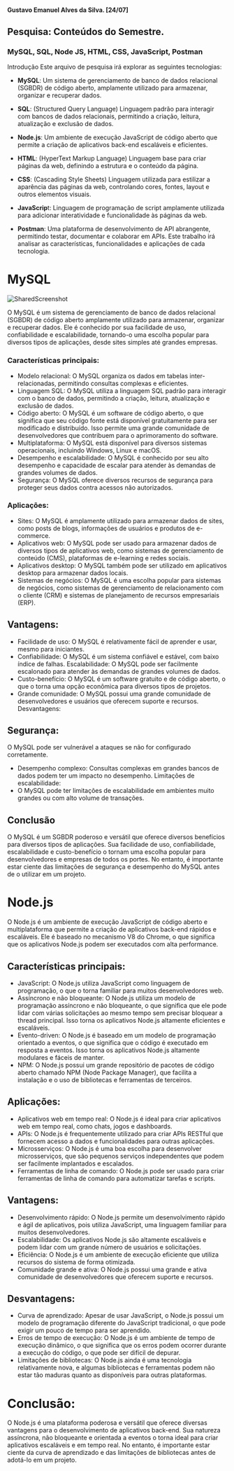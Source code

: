 <!---
guhalvxs001/guhalvxs001 is a ✨ special ✨ repository because its `README.md` (this file) appears on your GitHub profile.
You can click the Preview link to take a look at your changes.
--->
#### Gustavo Emanuel Alves da Silva. [24/07]
## Pesquisa: Conteúdos do Semestre. 
### MySQL, SQL, Node JS, HTML, CSS, JavaScript, Postman
Introdução
Este arquivo de pesquisa irá explorar as seguintes tecnologias:

- **MySQL**: Um sistema de gerenciamento de banco de dados relacional (SGBDR) de código aberto, amplamente utilizado para armazenar, organizar e recuperar dados.

- **SQL**: (Structured Query Language) Linguagem padrão para interagir com bancos de dados relacionais, permitindo a criação, leitura, atualização e exclusão de dados.

- **Node.js**: Um ambiente de execução JavaScript de código aberto que permite a criação de aplicativos back-end escaláveis e eficientes.

- **HTML**: (HyperText Markup Language) Linguagem base para criar páginas da web, definindo a estrutura e o conteúdo da página.

- **CSS**: (Cascading Style Sheets) Linguagem utilizada para estilizar a aparência das páginas da web, controlando cores, fontes, layout e outros elementos visuais.

- **JavaScrip**t: Linguagem de programação de script amplamente utilizada para adicionar interatividade e funcionalidade às páginas da web.

- **Postman**: Uma plataforma de desenvolvimento de API abrangente, permitindo testar, documentar e colaborar em APIs.
Este trabalho irá analisar as características, funcionalidades e aplicações de cada tecnologia.
# **MySQL**
![SharedScreenshot](https://github.com/user-attachments/assets/f29c6e28-9672-42a9-ae6d-528030aa945d)

O MySQL é um sistema de gerenciamento de banco de dados relacional (SGBDR) de código aberto amplamente utilizado para armazenar, organizar e recuperar dados. Ele é conhecido por sua facilidade de uso, confiabilidade e escalabilidade, tornando-o uma escolha popular para diversos tipos de aplicações, desde sites simples até grandes empresas.


### **Características principais:**

- Modelo relacional: O MySQL organiza os dados em tabelas inter-relacionadas, permitindo consultas complexas e eficientes.
- Linguagem SQL: O MySQL utiliza a linguagem SQL padrão para interagir com o banco de dados, permitindo a criação, leitura, atualização e exclusão de dados.
- Código aberto: O MySQL é um software de código aberto, o que significa que seu código fonte está disponível gratuitamente para ser modificado e distribuído. Isso permite uma grande comunidade de desenvolvedores que contribuem para o aprimoramento do software.
- Multiplataforma: O MySQL está disponível para diversos sistemas operacionais, incluindo Windows, Linux e macOS.
- Desempenho e escalabilidade: O MySQL é conhecido por seu alto desempenho e capacidade de escalar para atender às demandas de grandes volumes de dados.
- Segurança: O MySQL oferece diversos recursos de segurança para proteger seus dados contra acessos não autorizados.

### **Aplicações:**

- Sites: O MySQL é amplamente utilizado para armazenar dados de sites, como posts de blogs, informações de usuários e produtos de e-commerce.
- Aplicativos web: O MySQL pode ser usado para armazenar dados de diversos tipos de aplicativos web, como sistemas de gerenciamento de conteúdo (CMS), plataformas de e-learning e redes sociais.
- Aplicativos desktop: O MySQL também pode ser utilizado em aplicativos desktop para armazenar dados locais.
- Sistemas de negócios: O MySQL é uma escolha popular para sistemas de negócios, como sistemas de gerenciamento de relacionamento com o cliente (CRM) e sistemas de planejamento de recursos empresariais (ERP).

## Vantagens:

- Facilidade de uso: O MySQL é relativamente fácil de aprender e usar, mesmo para iniciantes.
- Confiabilidade: O MySQL é um sistema confiável e estável, com baixo índice de falhas.
Escalabilidade: O MySQL pode ser facilmente escalonado para atender às demandas de grandes volumes de dados.
- Custo-benefício: O MySQL é um software gratuito e de código aberto, o que o torna uma opção econômica para diversos tipos de projetos.
- Grande comunidade: O MySQL possui uma grande comunidade de desenvolvedores e usuários que oferecem suporte e recursos.
Desvantagens:

## **Segurança:**
O MySQL pode ser vulnerável a ataques se não for configurado corretamente.
- Desempenho complexo: Consultas complexas em grandes bancos de dados podem ter um impacto no desempenho.
Limitações de escalabilidade: 
- O MySQL pode ter limitações de escalabilidade em ambientes muito grandes ou com alto volume de transações.

## Conclusão

O MySQL é um SGBDR poderoso e versátil que oferece diversos benefícios para diversos tipos de aplicações. Sua facilidade de uso, confiabilidade, escalabilidade e custo-benefício o tornam uma escolha popular para desenvolvedores e empresas de todos os portes. No entanto, é importante estar ciente das limitações de segurança e desempenho do MySQL antes de o utilizar em um projeto.

# Node.js

O Node.js é um ambiente de execução JavaScript de código aberto e multiplataforma que permite a criação de aplicativos back-end rápidos e escaláveis. Ele é baseado no mecanismo V8 do Chrome, o que significa que os aplicativos Node.js podem ser executados com alta performance.

## Características principais:

- JavaScript: O Node.js utiliza JavaScript como linguagem de programação, o que o torna familiar para muitos desenvolvedores web.
- Assíncrono e não bloqueante: O Node.js utiliza um modelo de programação assíncrono e não bloqueante, o que significa que ele pode lidar com várias solicitações ao mesmo tempo sem precisar bloquear a thread principal. Isso torna os aplicativos Node.js altamente eficientes e escaláveis.
- Evento-driven: O Node.js é baseado em um modelo de programação orientado a eventos, o que significa que o código é executado em resposta a eventos. Isso torna os aplicativos Node.js altamente modulares e fáceis de manter.
- NPM: O Node.js possui um grande repositório de pacotes de código aberto chamado NPM (Node Package Manager), que facilita a instalação e o uso de bibliotecas e ferramentas de terceiros.

## Aplicações:

- Aplicativos web em tempo real: O Node.js é ideal para criar aplicativos web em tempo real, como chats, jogos e dashboards.
- APIs: O Node.js é frequentemente utilizado para criar APIs RESTful que fornecem acesso a dados e funcionalidades para outras aplicações.
- Microsserviços: O Node.js é uma boa escolha para desenvolver microsserviços, que são pequenos serviços independentes que podem ser facilmente implantados e escalados.
- Ferramentas de linha de comando: O Node.js pode ser usado para criar ferramentas de linha de comando para automatizar tarefas e scripts.

## Vantagens:

- Desenvolvimento rápido: O Node.js permite um desenvolvimento rápido e ágil de aplicativos, pois utiliza JavaScript, uma linguagem familiar para muitos desenvolvedores.
- Escalabilidade: Os aplicativos Node.js são altamente escaláveis ​​e podem lidar com um grande número de usuários e solicitações.
- Eficiência: O Node.js é um ambiente de execução eficiente que utiliza recursos do sistema de forma otimizada.
- Comunidade grande e ativa: O Node.js possui uma grande e ativa comunidade de desenvolvedores que oferecem suporte e recursos.

## Desvantagens:

- Curva de aprendizado: Apesar de usar JavaScript, o Node.js possui um modelo de programação diferente do JavaScript tradicional, o que pode exigir um pouco de tempo para ser aprendido.
- Erros de tempo de execução: O Node.js é um ambiente de tempo de execução dinâmico, o que significa que os erros podem ocorrer durante a execução do código, o que pode ser difícil de depurar.
- Limitações de bibliotecas: O Node.js ainda é uma tecnologia relativamente nova, e algumas bibliotecas e ferramentas podem não estar tão maduras quanto as disponíveis para outras plataformas.

# Conclusão:

O Node.js é uma plataforma poderosa e versátil que oferece diversas vantagens para o desenvolvimento de aplicativos back-end. Sua natureza assíncrona, não bloqueante e orientada a eventos o torna ideal para criar aplicativos escaláveis ​​e em tempo real. No entanto, é importante estar ciente da curva de aprendizado e das limitações de bibliotecas antes de adotá-lo em um projeto.